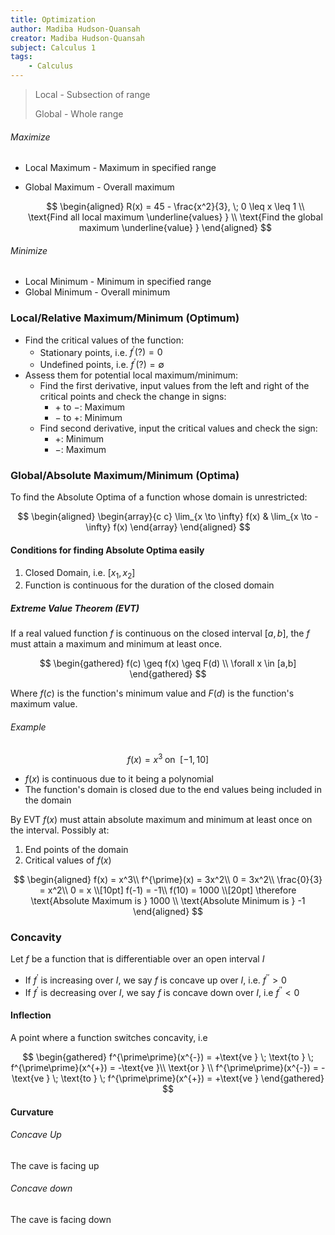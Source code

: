 ```yaml
---
title: Optimization
author: Madiba Hudson-Quansah
creator: Madiba Hudson-Quansah
subject: Calculus 1
tags:
    - Calculus
---
```


> Local - Subsection of range
>
> Global - Whole range

###### Maximize

-   Local Maximum - Maximum in specified range
-   Global Maximum - Overall maximum

    $$
    \begin{aligned}
        R(x) = 45 - \frac{x^2}{3}, \; 0 \leq x \leq 1 \\
        \text{Find all local maximum \underline{values} } \\
        \text{Find the global maximum \underline{value} }
    \end{aligned}
    $$

###### Minimize

-   Local Minimum - Minimum in specified range
-   Global Minimum - Overall minimum

### Local/Relative Maximum/Minimum (Optimum)

-   Find the critical values of the function:
    -   Stationary points, i.e. $f^{\prime}(?) = 0$
    -   Undefined points, i.e. $f^{\prime}(?) = \emptyset$
-   Assess them for potential local maximum/minimum:
    -   Find the first derivative, input values from the left and right of the critical points and check the change in signs:
        -   $+$ to $-$: Maximum
        -   $-$ to $+$: Minimum
    -   Find second derivative, input the critical values and check the sign:
        -   $+$: Minimum
        -   $-$: Maximum

### Global/Absolute Maximum/Minimum (Optima)

To find the Absolute Optima of a function whose domain is unrestricted:

$$
\begin{aligned}
    \begin{array}{c c}
        \lim_{x \to \infty} f(x) & \lim_{x \to -\infty} f(x)
   \end{array}
\end{aligned}
$$

#### Conditions for finding Absolute Optima easily

1. Closed Domain, i.e. $[x_1,x_2]$
2. Function is continuous for the duration of the closed domain

##### Extreme Value Theorem (EVT)

If a real valued function $f$ is continuous on the closed interval $[a,b]$, the $f$ must attain a maximum and minimum at least once.

$$
\begin{gathered}
    f(c) \geq f(x) \geq F(d) \\
    \forall x \in [a,b]
\end{gathered}
$$

Where $f(c)$ is the function's minimum value and $F(d)$ is the function's maximum value.

###### Example

$$
f(x)=x^3 \; \text{on } \; [-1,10]
$$

-   $f(x)$ is continuous due to it being a polynomial
-   The function's domain is closed due to the end values being included in the domain

By EVT $f(x)$ must attain absolute maximum and minimum at least once on the interval. Possibly at:

1. End points of the domain
2. Critical values of $f(x)$

$$
\begin{aligned}
    f(x) = x^3\\
    f^{\prime}(x) = 3x^2\\
    0 = 3x^2\\
    \frac{0}{3} = x^2\\
    0 = x \\[10pt]
    f(-1) = -1\\
    f(10) = 1000 \\[20pt]
    \therefore \text{Absolute Maximum is } 1000 \\
    \text{Absolute Minimum is } -1
\end{aligned}
$$

### Concavity

Let $f$ be a function that is differentiable over an open interval $I$

-   If $f^{\prime}$ is increasing over $I$, we say $f$ is concave up over $I$, i.e. $f^{\prime\prime} > 0$
-   If $f^{\prime}$ is decreasing over $I$, we say $f$ is concave down over $I$, i.e $f^{\prime\prime} < 0$

#### Inflection

A point where a function switches concavity, i.e

$$
\begin{gathered}
    f^{\prime\prime}(x^{-}) = +\text{ve } \; \text{to } \; f^{\prime\prime}(x^{+}) = -\text{ve }\\
    \text{or } \\
    f^{\prime\prime}(x^{-}) = -\text{ve } \; \text{to } \; f^{\prime\prime}(x^{+}) = +\text{ve }
\end{gathered}
$$

#### Curvature

###### Concave Up

The cave is facing up

###### Concave down

The cave is facing down
